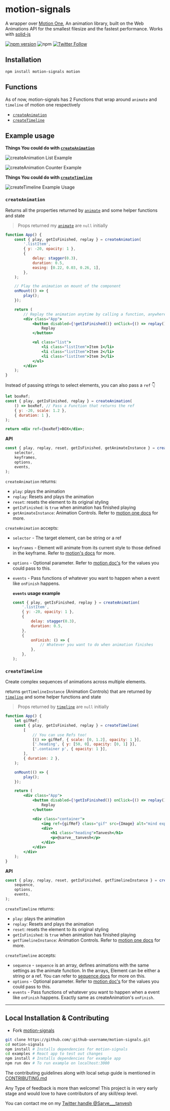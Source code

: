 # motion-signals

A wrapper over [Motion One](https://motion.dev/), An animation library, built on the Web Animations API for the smallest filesize and the fastest performance. Works with [solid-js](https://www.solidjs.com/)

[![npm version](https://badge.fury.io/js/motion-signals.svg)](https://www.npmjs.com/package/motion-signals) ![npm](https://img.shields.io/npm/dt/motion-signals) [![Twitter Follow](https://img.shields.io/twitter/follow/Sarve___tanvesh?label=Chat)](https://twitter.com/Sarve___tanvesh)

## Installation

```
npm install motion-signals motion
```

## Functions

As of now, motion-signals has 2 Functions that wrap around `animate` and `timeline` of motion one respectively

-   [`createAnimation`](https://github.com/tanvesh01/motion-signals#createAnimation)
-   [`createTimeline`](https://github.com/tanvesh01/motion-signals#createTimeline)

## Example usage

**Things You could do with [`createAnimation`](https://github.com/tanvesh01/motion-signals#createanimation)**

<!-- Animating List - [Link to codesandbox](https://codesandbox.io/s/divine-mountain-qelct?file=/src/App.js) -->

![createAnimation List Example](https://media1.giphy.com/media/JNMxjkEipIurs5RaQb/giphy.gif)

<!-- Animating Counter - [Link to codesandbox](https://codesandbox.io/s/nice-browser-d4ds3?file=/src/App.js) -->

![createAnimation Counter Example](https://media3.giphy.com/media/80wDwOyRlnS1woHcF0/giphy.gif)

**Things You could do with [`createTimeline`](https://github.com/tanvesh01/motion-signals#createtimeline)**

<!-- Animating elements independently - [Link to codesandbox](https://codesandbox.io/s/dazzling-dawn-f48sm?file=/src/App.js) -->

![createTimeline Example Usage](https://media1.giphy.com/media/RxCRUxJgi4nuM7b7yv/giphy.gif)

### `createAnimation`

Returns all the properties returned by [`animate`](https://motion.dev/dom/animate) and some helper functions and state

> Props returned my [`animate`](https://motion.dev/dom/animate) are `null` initially

<!-- You may view this example [here on codesandbox](https://codesandbox.io/s/divine-mountain-qelct?file=/src/App.js). -->

```jsx
function App() {
    const { play, getIsFinished, replay } = createAnimation(
        '.listItem',
        { y: -20, opacity: 1 },
        {
            delay: stagger(0.3),
            duration: 0.5,
            easing: [0.22, 0.03, 0.26, 1],
        },
    );

    // Play the animation on mount of the component
    onMount(() => {
        play();
    });

    return (
        // Replay the animation anytime by calling a function, anywhere
        <div class="App">
            <button disabled={!getIsFinished()} onClick={() => replay()}>
                Replay
            </button>

            <ul class="list">
                <li class="listItem">Item 1</li>
                <li class="listItem">Item 2</li>
                <li class="listItem">Item 3</li>
            </ul>
        </div>
    );
}
```

Instead of passing strings to select elements, you can also pass a `ref` :point_down:

```jsx
let boxRef;
const { play, getIsFinished, replay } = createAnimation(
    () => boxRef, // Pass a Function that returns the ref
    { y: -20, scale: 1.2 },
    { duration: 1 },
);

return <div ref={boxRef}>BOX</div>;
```

**API**

```js
const { play, replay, reset, getIsFinished, getAnimateInstance } = createAnimation(
    selector,
    keyframes,
    options,
    events,
);
```

`createAnimation` returns:

-   `play`: plays the animation
-   `replay`: Resets and plays the animation
-   `reset`: resets the element to its original styling
-   `getIsFinished`: is `true` when animation has finished playing
-   `getAnimateInstance`: Animation Controls. Refer to [motion one docs](https://motion.dev/dom/controls) for more.

`createAnimation` accepts:

-   `selector` - The target element, can be string or a ref
-   `keyframes` - Element will animate from its current style to those defined in the keyframe. Refer to [motion's docs](https://motion.dev/dom/animate#keyframes) for more.
-   `options` - Optional parameter. Refer to [motion doc's](https://motion.dev/dom/animate#options) for the values you could pass to this.
-   `events` - Pass functions of whatever you want to happen when a event like `onFinish` happens.

    **`events` usage example**

    ```jsx
    const { play, getIsFinished, replay } = createAnimation(
        '.listItem',
        { y: -20, opacity: 1 },
        {
            delay: stagger(0.3),
            duration: 0.5,
        },
        {
            onFinish: () => {
                // Whatever you want to do when animation finishes
            },
        },
    );
    ```

### `createTimeline`

Create complex sequences of animations across multiple elements.

returns `getTimelineInstance` (Animation Controls) that are returned by [`timeline`](https://motion.dev/dom/timeline) and some helper functions and state

> Props returned by [`timeline`](https://motion.dev/dom/timeline) are `null` initially

<!-- You may view this example [here on codesandbox](https://codesandbox.io/s/dazzling-dawn-f48sm?file=/src/App.js). -->

```jsx
function App() {
    let gifRef;
    const { play, getIsFinished, replay } = createTimeline(
        [
            // You can use Refs too!
            [() => gifRef, { scale: [0, 1.2], opacity: 1 }],
            ['.heading', { y: [50, 0], opacity: [0, 1] }],
            ['.container p', { opacity: 1 }],
        ],
        { duration: 2 },
    );

    onMount(() => {
        play();
    });

    return (
        <div class="App">
            <button disabled={!getIsFinished()} onClick={() => replay()}>
                Replay
            </button>

            <div class="container">
                <img ref={gifRef} class="gif" src={Image} alt="mind explosion gif" />
                <div>
                    <h1 class="heading">Tanvesh</h1>
                    <p>@sarve__tanvesh</p>
                </div>
            </div>
        </div>
    );
}
```

**API**

```js
const { play, replay, reset, getIsFinished, getTimelineInstance } = createTimeline(
    sequence,
    options,
    events,
);
```

`createTimeline` returns:

-   `play`: plays the animation
-   `replay`: Resets and plays the animation
-   `reset`: resets the element to its original styling
-   `getIsFinished`: is `true` when animation has finished playing
-   `getTimelineInstance`: Animation Controls. Refer to [motion one docs](https://motion.dev/dom/controls) for more.

`createTimeline` accepts:

-   `sequence` - `sequence` is an array, defines animations with the same settings as the animate function. In the arrays, Element can be either a string or a ref. You can refer to [sequence docs](https://motion.dev/dom/timeline#sequence) for more on this.
-   `options` - Optional parameter. Refer to [motion doc's](https://motion.dev/dom/animate#options) for the values you could pass to this.
-   `events` - Pass functions of whatever you want to happen when a event like `onFinish` happens. Exactly same as createAnimation's `onFinish`.

---

## Local Installation & Contributing

-   Fork [motion-signals](https://github.com/tanvesh01/motion-signals)

```sh
git clone https://github.com/:github-username/motion-signals.git
cd motion-signals
npm install # Installs dependencies for motion-signals
cd examples # React app to test out changes
npm install # Installs dependencies for example app
npm run dev # To run example on localhost:3000
```

The contributing guidelines along with local setup guide is mentioned in [CONTRIBUTING.md](https://github.com/tanvesh01/motion-signals/blob/main/CONTRIBUTING.md)

Any Type of feedback is more than welcome! This project is in very early stage and would love to have contributors of any skill/exp level.

You can contact me on my [Twitter handle @Sarve\_\_\_tanvesh](https://twitter.com/Sarve___tanvesh)
